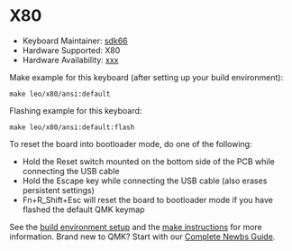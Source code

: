 # X80

* Keyboard Maintainer: [sdk66](https://github.com/sdk66)
* Hardware Supported: X80
* Hardware Availability: [xxx](http://www.xxx.com)

Make example for this keyboard (after setting up your build environment):

    make leo/x80/ansi:default
        
Flashing example for this keyboard:

    make leo/x80/ansi:default:flash

To reset the board into bootloader mode, do one of the following:

* Hold the Reset switch mounted on the bottom side of the PCB while connecting the USB cable
* Hold the Escape key while connecting the USB cable (also erases persistent settings)
* Fn+R_Shift+Esc will reset the board to bootloader mode if you have flashed the default QMK keymap

See the [build environment setup](https://docs.qmk.fm/#/getting_started_build_tools) and the [make instructions](https://docs.qmk.fm/#/getting_started_make_guide) for more information. Brand new to QMK? Start with our [Complete Newbs Guide](https://docs.qmk.fm/#/newbs).

